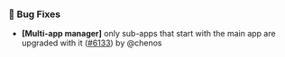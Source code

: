 ### 🐛 Bug Fixes

- **[Multi-app manager]** only sub-apps that start with the main app are upgraded with it ([#6133](https://github.com/nocobase/nocobase/pull/6133)) by @chenos
